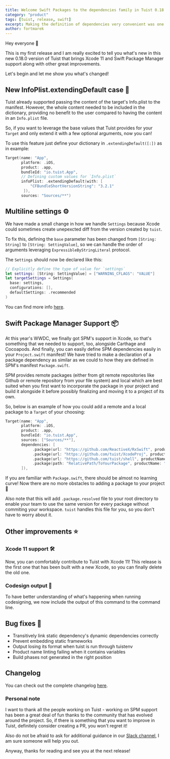 ```yaml
---
title: Welcome Swift Packages to the dependencies family in Tuist 0.18.0
category: "product"
tags: [tuist, release, swift]
excerpt: Making the definition of dependencies very convenient was one of our aims when we embarked on building Tuist and today, we are extending that convenience to external dependencies that are distributed as Swift Packages. Targets can now define packages as dependencies and Tuist will take care of the rest. Moreover, this version ships with improvements in the API of dynamic Info.plist files.
author: fortmarek
---
```


Hey everyone 👋

This is my first release and I am really excited to tell you what's new in this new 0.18.0 version of Tuist that brings Xcode 11 and Swift Package Manager support along with other great improvements.

Let's begin and let me show you what's changed!

## New InfoPlist.extendingDefault case 📝

Tuist already supported passing the content of the target's Info.plist to the manifest. However, the whole content needed to be included in the dictionary, providing no benefit to the user compared to having the content in an `Info.plist` file.

So, if you want to leverage the base values that Tuist provides for your `Target` and only extend it with a few optional arguments, now you can!

To use this feature just define your dictionary in `.extendingDefault([:])` as in example:

```swift
Target(name: "App",
       platform: .iOS,
       product: .app,
       bundleId: "io.tuist.App",
       // Defining custom values for `Info.plist`
       infoPlist: .extendingDefault(with: [
           "CFBundleShortVersionString": "3.2.1"
        ]),
       sources: "Sources/**")
```

## Multiline settings ⚙️

We have made a small change in how we handle `Settings` because Xcode could sometimes create unepexcted diff from the version created by `tuist`.

To fix this, defining the `base` parameter has been changed from `[String: String]` to `[String: SettingValue]`, so we can handle the order of arguments leveraging `ExpressibleByStringLiteral` protocol.

The `Settings` should now be declared like this:

```swift
// Explicitly define the type of value for `settings`
let settings: [String: SettingValue] = ["WARNING_CFLAGS": "VALUE"]
let targetSettings = Settings(
  base: settings,
  configurations: [],
  defaultSettings: .recommended
)
```

You can find more info [here](https://github.com/tuist/tuist/pull/464#issuecomment-529673717).

## Swift Package Manager Support 📦

At this year's WWDC, we finally got SPM's support in Xcode, so that's something that we needed to support, too, alongside Carthage and Cocoapods. And finally, you can easily define SPM dependencies easily in your `Project.swift` manifest! We have tried to make a declaration of a package dependency as similar as we could to how they are defined in SPM's manifest `Package.swift`.

SPM provides remote packages (either from git remote repositories like Github or remote repository from your file system) and local which are best suited when you first want to incorporate the package in your project and build it alongside it before possibly finalizing and moving it to a project of its own.

So, below is an example of how you could add a remote and a local package to a `Target` of your choosing:

```swift
Target(name: "App",
       platform: .iOS,
       product: .app,
       bundleId: "io.tuist.App",
       sources: ["Sources/**"],
       dependencies: [
            .package(url: "https://github.com/ReactiveX/RxSwift", productName: "RxSwift", .upToNextMajor(from: "5.0.0")),
            .package(url: "https://github.com/tuist/XcodeProj", productName: "xcodeproj", from: "6.7.0"),
            .package(url: "https://github.com/tuist/shell", productName: "shell", "2.1.2"..<"2.2.0"),
            .package(path: "RelativePath/ToYourPackage", productName: "PackageLibrary"),
       ]),
```

If you are familiar with `Package.swift`, there should be almost no learning curve! Now there are no more obstacles to adding a package to your project 🥳

Also note that this will add `.package.resolved` file to your root directory to enable your team to use the same version for every package without commiting your workspace. `tuist` handles this file for you, so you don't have to worry about it.

## Other improvements ⭐️

### Xcode 11 support 🛠

Now, you can comfortably contribute to Tuist with Xcode 11! This release is the first one that has been built with a new Xcode, so you can finally delete the old one.

### Codesign output 🔑

To have better understanding of what's happening when running codesigning, we now include the output of this command to the command line.

## Bug fixes 🐛

- Transitively link static dependency's dynamic dependencies correctly
- Prevent embedding static frameworks
- Output losing its format when tuist is run through tuistenv
- Product name linting failing when it contains variables
- Build phases not generated in the right position

## Changelog

You can check out the complete changelog [here](https://github.com/tuist/tuist/blob/main/CHANGELOG.md).

### Personal note

I want to thank all the people working on Tuist - working on SPM support has been a great deal of fun thanks to the community that has evolved around the project. So, if there is something that you want to improve in Tuist, definitely consider creating a PR, you won't regret it!

Also do not be afraid to ask for additional guidance in our [Slack channel](https://slack.tuist.io), I am sure someone will help you out.

Anyway, thanks for reading and see you at the next release!
